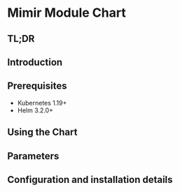 # Mimir Module Chart

## TL;DR

## Introduction

## Prerequisites

- Kubernetes 1.19+
- Helm 3.2.0+

## Using the Chart

## Parameters

## Configuration and installation details
